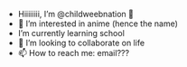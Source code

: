 - Hiiiiiiii, I’m @childweebnation 🌈
- 👀 I’m interested in anime (hence the name)
-  I’m currently learning school
- 💞️ I’m looking to collaborate on life
- 📫 How to reach me: email???

<!---
childweebnation/childweebnation is a ✨ special ✨ repository because its `README.md` (this file) appears on your GitHub profile.
You can click the Preview link to take a look at your changes.
--->
